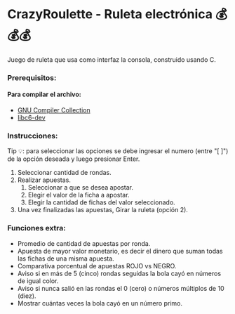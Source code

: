 # CrazyRoulette - Ruleta electrónica 💰💰💰
  Juego de ruleta que usa como interfaz la consola, construido usando C.

### Prerequisitos:

#### Para compilar el archivo:
- [GNU Compiler Collection](https://gcc.gnu.org/)
- [libc6-dev](https://packages.debian.org/es/sid/libc6-dev)

### Instrucciones:
Tip 💡: para seleccionar las opciones se debe ingresar el numero (entre "[ ]") de la opción deseada y luego presionar Enter.
1. Seleccionar cantidad de rondas.
2. Realizar apuestas.
    1. Seleccionar a que se desea apostar.
    2. Elegir el valor de la ficha a apostar.
    3. Elegir la cantidad de fichas del valor seleccionado.
3. Una vez finalizadas las apuestas, Girar la ruleta (opción 2).

### Funciones extra:
- Promedio de cantidad de apuestas por ronda.
- Apuesta de mayor valor monetario, es decir el dinero que suman todas las fichas de una misma apuesta.
- Comparativa porcentual de apuestas ROJO vs NEGRO.
- Aviso si en más de 5 (cinco) rondas seguidas la bola cayó en números de igual color.
- Aviso si nunca salió en las rondas el 0 (cero) o números múltiplos de 10 (diez).
- Mostrar cuántas veces la bola cayó en un número primo.
